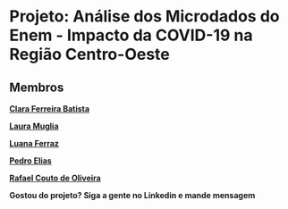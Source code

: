 # Projeto: Análise dos Microdados do Enem - Impacto da COVID-19 na Região Centro-Oeste

## Membros

**[Clara Ferreira Batista](https://www.linkedin.com/in/clara-ferreira-batista/)**

**[Laura Muglia](https://www.linkedin.com/in/lauramuglia/)**

**[Luana Ferraz](https://www.linkedin.com/in/luanamariaferraz/)**

**[Pedro Elias](https://www.linkedin.com/in/pedro-elias-muniz-peres-378b41206/)**

**[Rafael Couto de Oliveira](https://www.linkedin.com/in/couto21/)**

**Gostou do projeto? Siga a gente no Linkedin e mande mensagem**


